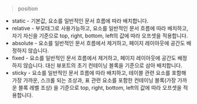 > position
- static - 기본값, 요소를 일반적인 문서 흐름에 따라 배치합니다.
- relative - 부모태그로 사용가능하고, 요소를 일반적인 문서 흐름에 따라 배치하고, 자기 자신을 기준으로 top, right, bottom, left의 값에 따라 오프셋을 적용합니다.
- absolute - 요소를 일반적인 문서 흐름에서 제거하고, 페이지 레이아웃에 공간도 배정하지 않습니다. 
- fixed - 요소를 일반적인 문서 흐름에서 제거하고, 페이지 레이아웃에 공간도 배정하지 않습니다. 대신 뷰포트의 초기 컨테이닝 블록을 기준으로 삼아 배치합니다.
- sticky - 요소를 일반적인 문서 흐름에 따라 배치하고, 테이블 관련 요소를 포함해 가장 가까운, 스크롤 되는 조상과, 표 관련 요소를 포함한 컨테이닝 블록(가장 가까운 블록 레벨 조상) 을 기준으로 top, right, bottom, left의 값에 따라 오프셋을 적용합니다.
